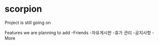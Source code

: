 # scorpion

Project is still going on

Features we are planning to add
-Friends
-자유게시판
-휴가 관리
-공지사항 
-More

